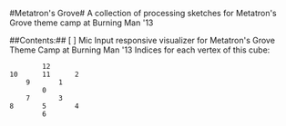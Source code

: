 #Metatron's Grove#
A collection of processing sketches for Metatron's Grove theme camp at Burning Man '13

##Contents:##
[ ] Mic Input responsive visualizer for Metatron's Grove Theme Camp at Burning Man '13
 Indices for each vertex of this cube:

```
		12
10		11		2
  	9	  	1
		0
  	7  		3
8		5		4
		6
```

